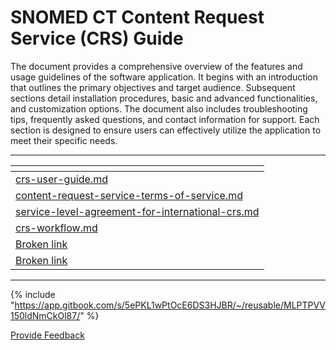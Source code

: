 # SNOMED CT Content Request Service (CRS) Guide

The document provides a comprehensive overview of the features and usage guidelines of the software application. It begins with an introduction that outlines the primary objectives and target audience. Subsequent sections detail installation procedures, basic and advanced functionalities, and customization options. The document also includes troubleshooting tips, frequently asked questions, and contact information for support. Each section is designed to ensure users can effectively utilize the application to meet their specific needs.

***

<table data-view="cards"><thead><tr><th data-type="content-ref"></th></tr></thead><tbody><tr><td><a href="introduction/crs-user-guide.md">crs-user-guide.md</a></td></tr><tr><td><a href="introduction/content-request-service-terms-of-service.md">content-request-service-terms-of-service.md</a></td></tr><tr><td><a href="introduction/service-level-agreement-for-international-crs.md">service-level-agreement-for-international-crs.md</a></td></tr><tr><td><a href="introduction/crs-workflow.md">crs-workflow.md</a></td></tr><tr><td><a href="broken-reference">Broken link</a></td></tr><tr><td><a href="broken-reference">Broken link</a></td></tr></tbody></table>

***

{% include "https://app.gitbook.com/s/5ePKL1wPtOcE6DS3HJBR/~/reusable/MLPTPVV150ldNmCkOl87/" %}






<a href="https://docs.google.com/forms/d/e/1FAIpQLScTmbZIf0UEQwYDkY27EEWBkaiYkHSbR0_9DmFrMLXoQLyL7Q/viewform?usp=pp_url&entry.1767247133=Content+Request+Guide&entry.670899847=SNOMED%20CT%20Content%20Request%20Service%20%28CRS%29%20Guide" class="button primary">Provide Feedback</a>
